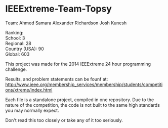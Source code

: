 IEEExtreme-Team-Topsy
=====================
Team:
Ahmed Samara
Alexander Richardson
Josh Kunesh

Ranking:  
School: 3  
Regional: 28  
Country (USA): 90  
Global: 603  

This project was made for the 2014 IEEExtreme 24 hour programming challenge.

Results, and problem statements can be founf at: http://www.ieee.org/membership_services/membership/students/competitions/xtreme/index.html

Each file is a standalone project, compiled in one repository.
Due to the nature of the competition, the code is not built to the same high standards you may normally expect.



Don't read this too closely or take any of it too seriously.
